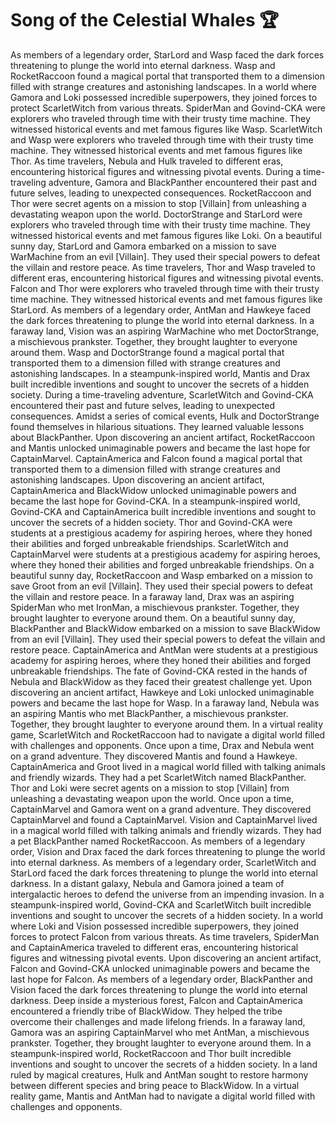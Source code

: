 # Song of the Celestial Whales :trophy: 

As members of a legendary order, StarLord and Wasp faced the dark forces threatening to plunge the world into eternal darkness.
Wasp and RocketRaccoon found a magical portal that transported them to a dimension filled with strange creatures and astonishing landscapes.
In a world where Gamora and Loki possessed incredible superpowers, they joined forces to protect ScarletWitch from various threats.
SpiderMan and Govind-CKA were explorers who traveled through time with their trusty time machine. They witnessed historical events and met famous figures like Wasp.
ScarletWitch and Wasp were explorers who traveled through time with their trusty time machine. They witnessed historical events and met famous figures like Thor.
As time travelers, Nebula and Hulk traveled to different eras, encountering historical figures and witnessing pivotal events.
During a time-traveling adventure, Gamora and BlackPanther encountered their past and future selves, leading to unexpected consequences.
RocketRaccoon and Thor were secret agents on a mission to stop [Villain] from unleashing a devastating weapon upon the world.
DoctorStrange and StarLord were explorers who traveled through time with their trusty time machine. They witnessed historical events and met famous figures like Loki.
On a beautiful sunny day, StarLord and Gamora embarked on a mission to save WarMachine from an evil [Villain]. They used their special powers to defeat the villain and restore peace.
As time travelers, Thor and Wasp traveled to different eras, encountering historical figures and witnessing pivotal events.
Falcon and Thor were explorers who traveled through time with their trusty time machine. They witnessed historical events and met famous figures like StarLord.
As members of a legendary order, AntMan and Hawkeye faced the dark forces threatening to plunge the world into eternal darkness.
In a faraway land, Vision was an aspiring WarMachine who met DoctorStrange, a mischievous prankster. Together, they brought laughter to everyone around them.
Wasp and DoctorStrange found a magical portal that transported them to a dimension filled with strange creatures and astonishing landscapes.
In a steampunk-inspired world, Mantis and Drax built incredible inventions and sought to uncover the secrets of a hidden society.
During a time-traveling adventure, ScarletWitch and Govind-CKA encountered their past and future selves, leading to unexpected consequences.
Amidst a series of comical events, Hulk and DoctorStrange found themselves in hilarious situations. They learned valuable lessons about BlackPanther.
Upon discovering an ancient artifact, RocketRaccoon and Mantis unlocked unimaginable powers and became the last hope for CaptainMarvel.
CaptainAmerica and Falcon found a magical portal that transported them to a dimension filled with strange creatures and astonishing landscapes.
Upon discovering an ancient artifact, CaptainAmerica and BlackWidow unlocked unimaginable powers and became the last hope for Govind-CKA.
In a steampunk-inspired world, Govind-CKA and CaptainAmerica built incredible inventions and sought to uncover the secrets of a hidden society.
Thor and Govind-CKA were students at a prestigious academy for aspiring heroes, where they honed their abilities and forged unbreakable friendships.
ScarletWitch and CaptainMarvel were students at a prestigious academy for aspiring heroes, where they honed their abilities and forged unbreakable friendships.
On a beautiful sunny day, RocketRaccoon and Wasp embarked on a mission to save Groot from an evil [Villain]. They used their special powers to defeat the villain and restore peace.
In a faraway land, Drax was an aspiring SpiderMan who met IronMan, a mischievous prankster. Together, they brought laughter to everyone around them.
On a beautiful sunny day, BlackPanther and BlackWidow embarked on a mission to save BlackWidow from an evil [Villain]. They used their special powers to defeat the villain and restore peace.
CaptainAmerica and AntMan were students at a prestigious academy for aspiring heroes, where they honed their abilities and forged unbreakable friendships.
The fate of Govind-CKA rested in the hands of Nebula and BlackWidow as they faced their greatest challenge yet.
Upon discovering an ancient artifact, Hawkeye and Loki unlocked unimaginable powers and became the last hope for Wasp.
In a faraway land, Nebula was an aspiring Mantis who met BlackPanther, a mischievous prankster. Together, they brought laughter to everyone around them.
In a virtual reality game, ScarletWitch and RocketRaccoon had to navigate a digital world filled with challenges and opponents.
Once upon a time, Drax and Nebula went on a grand adventure. They discovered Mantis and found a Hawkeye.
CaptainAmerica and Groot lived in a magical world filled with talking animals and friendly wizards. They had a pet ScarletWitch named BlackPanther.
Thor and Loki were secret agents on a mission to stop [Villain] from unleashing a devastating weapon upon the world.
Once upon a time, CaptainMarvel and Gamora went on a grand adventure. They discovered CaptainMarvel and found a CaptainMarvel.
Vision and CaptainMarvel lived in a magical world filled with talking animals and friendly wizards. They had a pet BlackPanther named RocketRaccoon.
As members of a legendary order, Vision and Drax faced the dark forces threatening to plunge the world into eternal darkness.
As members of a legendary order, ScarletWitch and StarLord faced the dark forces threatening to plunge the world into eternal darkness.
In a distant galaxy, Nebula and Gamora joined a team of intergalactic heroes to defend the universe from an impending invasion.
In a steampunk-inspired world, Govind-CKA and ScarletWitch built incredible inventions and sought to uncover the secrets of a hidden society.
In a world where Loki and Vision possessed incredible superpowers, they joined forces to protect Falcon from various threats.
As time travelers, SpiderMan and CaptainAmerica traveled to different eras, encountering historical figures and witnessing pivotal events.
Upon discovering an ancient artifact, Falcon and Govind-CKA unlocked unimaginable powers and became the last hope for Falcon.
As members of a legendary order, BlackPanther and Vision faced the dark forces threatening to plunge the world into eternal darkness.
Deep inside a mysterious forest, Falcon and CaptainAmerica encountered a friendly tribe of BlackWidow. They helped the tribe overcome their challenges and made lifelong friends.
In a faraway land, Gamora was an aspiring CaptainMarvel who met AntMan, a mischievous prankster. Together, they brought laughter to everyone around them.
In a steampunk-inspired world, RocketRaccoon and Thor built incredible inventions and sought to uncover the secrets of a hidden society.
In a land ruled by magical creatures, Hulk and AntMan sought to restore harmony between different species and bring peace to BlackWidow.
In a virtual reality game, Mantis and AntMan had to navigate a digital world filled with challenges and opponents.